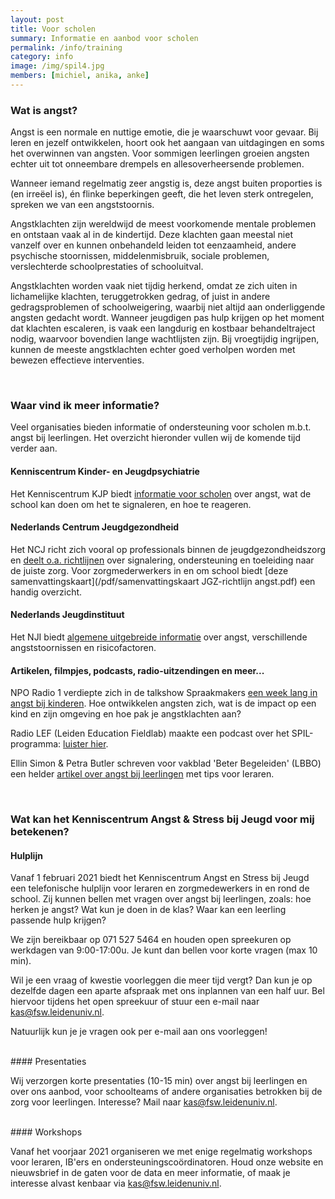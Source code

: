 ```yaml
---
layout: post
title: Voor scholen
summary: Informatie en aanbod voor scholen
permalink: /info/training
category: info
image: /img/spil4.jpg
members: [michiel, anika, anke]
---
```


### Wat is angst? 

Angst is een normale en nuttige emotie, die je waarschuwt voor gevaar. Bij leren en jezelf ontwikkelen, hoort ook het aangaan van uitdagingen en soms het overwinnen van angsten. Voor sommigen leerlingen groeien angsten echter uit tot onneembare drempels en allesoverheersende problemen. 

Wanneer iemand regelmatig zeer angstig is, deze angst buiten proporties is (en irreëel is), én flinke beperkingen geeft, die het leven sterk ontregelen, spreken we van een angststoornis. 

Angstklachten zijn wereldwijd de meest voorkomende mentale problemen en ontstaan vaak al in de kindertijd. Deze klachten gaan meestal niet vanzelf over en kunnen onbehandeld leiden tot eenzaamheid, andere psychische stoornissen, middelenmisbruik, sociale problemen, verslechterde schoolprestaties of schooluitval.

Angstklachten worden vaak niet tijdig herkend, omdat ze zich uiten in lichamelijke klachten, teruggetrokken gedrag, of juist in andere gedragsproblemen of schoolweigering, waarbij niet altijd aan onderliggende angsten gedacht wordt. Wanneer jeugdigen pas hulp krijgen op het moment dat klachten escaleren, is vaak een langdurig en kostbaar behandeltraject nodig, waarvoor bovendien lange wachtlijsten zijn. Bij vroegtijdig ingrijpen, kunnen de meeste angstklachten echter goed verholpen worden met bewezen effectieve interventies. 

<br>

### Waar vind ik meer informatie?

Veel organisaties bieden informatie of ondersteuning voor scholen m.b.t. angst bij leerlingen. Het overzicht hieronder vullen wij de komende tijd verder aan. 

#### Kenniscentrum Kinder- en Jeugdpsychiatrie
Het Kenniscentrum KJP biedt [informatie voor scholen](https://www.kenniscentrum-kjp.nl/scholen/angst/) over angst, wat de school kan doen om het te signaleren, en hoe te reageren. 

#### Nederlands Centrum Jeugdgezondheid
Het NCJ richt zich vooral op professionals binnen de jeugdgezondheidszorg en [deelt o.a. richtlijnen](https://www.ncj.nl/richtlijnen/alle-richtlijnen/richtlijn/angst) over signalering, ondersteuning en toeleiding naar de juiste zorg. Voor zorgmederwerkers in en om school biedt [deze samenvattingskaart](/pdf/samenvattingskaart JGZ-richtlijn angst.pdf) een handig overzicht. 

#### Nederlands Jeugdinstituut
Het NJI biedt [algemene uitgebreide informatie](https://www.nji.nl/nl/Kennis/Dossier/Angst) over angst, verschillende angststoornissen en risicofactoren. 

#### Artikelen, filmpjes, podcasts, radio-uitzendingen en meer... 
NPO Radio 1 verdiepte zich in de talkshow Spraakmakers [een week lang in angst bij kinderen](https://www.nporadio1.nl/spraakmakers/onderwerpen/71875-2021-02-05-verhalen-van-spraakmakers-angst-bij-kinderen-deel-5). Hoe ontwikkelen angsten zich, wat is de impact op een kind en zijn omgeving en hoe pak je angstklachten aan?
<br>

Radio LEF (Leiden Education Fieldlab) maakte een podcast over het SPIL-programma: [luister hier](https://open.spotify.com/episode/1woeQZApsmgxbpQtfEQPGZ?si=iIYTHGOHTlGYJw-TEfYx5w).
<br>

Ellin Simon & Petra Butler schreven voor vakblad 'Beter Begeleiden' (LBBO) een helder [artikel over angst bij leerlingen](/pdf/Simon_2021_LBBO.pdf) met tips voor leraren. 

<br>

### Wat kan het Kenniscentrum Angst & Stress bij Jeugd voor mij betekenen?  

#### Hulplijn

Vanaf 1 februari 2021 biedt het Kenniscentrum Angst en Stress bij Jeugd een telefonische hulplijn voor leraren en zorgmedewerkers in en rond de school. Zij kunnen bellen met vragen over angst bij leerlingen, zoals: hoe herken je angst? Wat kun je doen in de klas? Waar kan een leerling passende hulp krijgen?

We zijn bereikbaar op 071 527 5464 en houden open spreekuren op werkdagen van 9:00-17:00u. Je kunt dan bellen voor korte vragen (max 10 min).

Wil je een vraag of kwestie voorleggen die meer tijd vergt? Dan kun je op dezelfde dagen een aparte afspraak met ons inplannen van een half uur. Bel hiervoor tijdens het open spreekuur of stuur een e-mail naar kas@fsw.leidenuniv.nl.

Natuurlijk kun je je vragen ook per e-mail aan ons voorleggen!

<br>
#### Presentaties

Wij verzorgen korte presentaties (10-15 min) over angst bij leerlingen en over ons aanbod, voor schoolteams of andere organisaties betrokken bij de zorg voor leerlingen. Interesse? Mail naar kas@fsw.leidenuniv.nl. 

<br>
#### Workshops

Vanaf het voorjaar 2021 organiseren we met enige regelmatig workshops voor leraren, IB'ers en ondersteuningscoördinatoren. Houd onze website en nieuwsbrief in de gaten voor de data en meer informatie, of maak je interesse alvast kenbaar via kas@fsw.leidenuniv.nl.  


